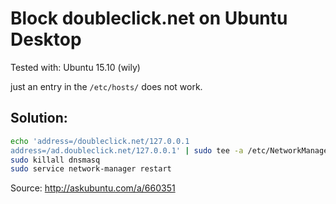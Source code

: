 # Block doubleclick.net on Ubuntu Desktop

Tested with:
Ubuntu 15.10 (wily)

just an entry in the `/etc/hosts/` does not work.

## Solution:
```bash
echo 'address=/doubleclick.net/127.0.0.1
address=/ad.doubleclick.net/127.0.0.1' | sudo tee -a /etc/NetworkManager/dnsmasq.d/hosts.conf
sudo killall dnsmasq
sudo service network-manager restart
```

Source: http://askubuntu.com/a/660351
